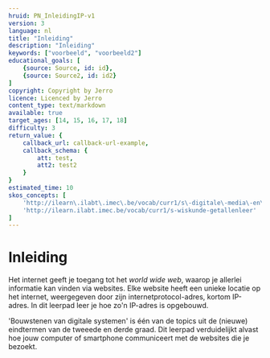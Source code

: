```yaml
---
hruid: PN_InleidingIP-v1
version: 3
language: nl
title: "Inleiding"
description: "Inleiding"
keywords: ["voorbeeld", "voorbeeld2"]
educational_goals: [
    {source: Source, id: id}, 
    {source: Source2, id: id2}
]
copyright: Copyright by Jerro
licence: Licenced by Jerro
content_type: text/markdown
available: true
target_ages: [14, 15, 16, 17, 18]
difficulty: 3
return_value: {
    callback_url: callback-url-example,
    callback_schema: {
        att: test,
        att2: test2
    }
}
estimated_time: 10
skos_concepts: [
    'http://ilearn\.ilabt\.imec\.be/vocab/curr1/s\-digitale\-media\-en\-toepassingen', 
    'http://ilearn.ilabt.imec.be/vocab/curr1/s-wiskunde-getallenleer'
]
---
```


# Inleiding

Het internet geeft je toegang tot het *world wide web*, waarop je allerlei informatie kan vinden via websites. Elke website heeft een unieke locatie op het internet, weergegeven door zijn internetprotocol-adres, kortom IP-adres. In dit leerpad leer je hoe zo'n IP-adres is opgebouwd.

'Bouwstenen van digitale systemen' is één van de topics uit de (nieuwe) eindtermen van de tweeede en derde graad. Dit leerpad verduidelijkt alvast hoe jouw computer of smartphone communiceert met de websites die je bezoekt.